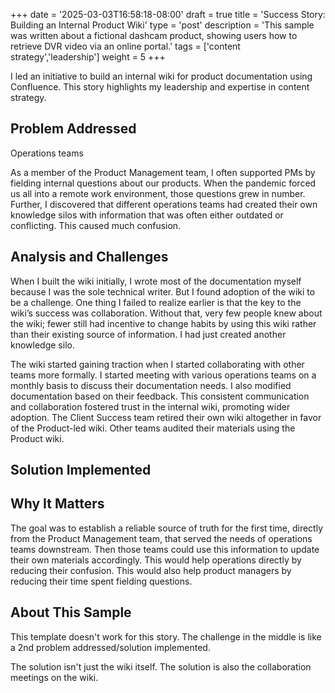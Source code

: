 +++
date = '2025-03-03T16:58:18-08:00'
draft = true
title = 'Success Story: Building an Internal Product Wiki'
type = 'post'
description = 'This sample was written about a fictional dashcam product, showing users how to retrieve DVR video via an online portal.'
tags = ['content strategy','leadership']
weight = 5
+++

I led an initiative to build an internal wiki for product documentation using Confluence. This story highlights my leadership and expertise in content strategy.

## Problem Addressed

Operations teams 

As a member of the Product Management team, I often supported PMs by fielding internal questions about our products. When the pandemic forced us all into a remote work environment, those questions grew in number. Further, I discovered that different operations teams had created their own knowledge silos with information that was often either outdated or conflicting. This caused much confusion.

## Analysis and Challenges

When I built the wiki initially, I wrote most of the documentation myself because I was the sole technical writer. But I found adoption of the wiki to be a challenge. One thing I failed to realize earlier is that the key to the wiki’s success was collaboration. Without that, very few people knew about the wiki; fewer still had incentive to change habits by using this wiki rather than their existing source of information. I had just created another knowledge silo.

The wiki started gaining traction when I started collaborating with other teams more formally. I started meeting with various operations teams on a monthly basis to discuss their documentation needs. I also modified documentation based on their feedback. This consistent communication and collaboration fostered trust in the internal wiki, promoting wider adoption. The Client Success team retired their own wiki altogether in favor of the Product-led wiki. Other teams audited their materials using the Product wiki.

## Solution Implemented


## Why It Matters

The goal was to establish a reliable source of truth for the first time, directly from the Product Management team, that served the needs of operations teams downstream. Then those teams could use this information to update their own materials accordingly. This would help operations directly by reducing their confusion. This would also help product managers by reducing their time spent fielding questions.

## About This Sample


This template doesn't work for this story. The challenge in the middle is like a 2nd problem addressed/solution implemented.

The solution isn't just the wiki itself. The solution is also the collaboration meetings on the wiki.